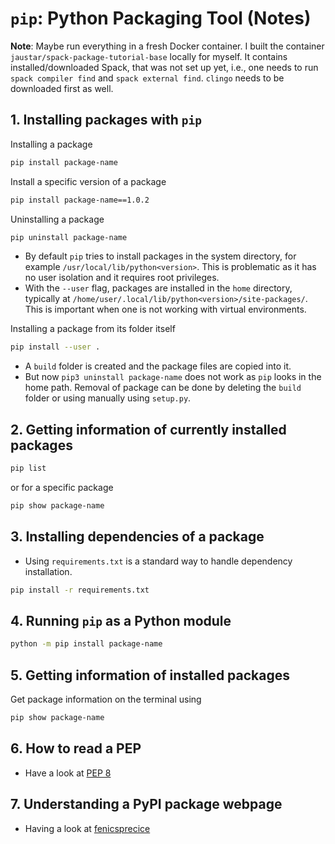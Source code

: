 # `pip`: Python Packaging Tool (Notes)

**Note**: Maybe run everything in a fresh Docker container. I built the container `jaustar/spack-package-tutorial-base` locally for myself. It contains installed/downloaded Spack, that was not set up yet, i.e., one needs to run `spack compiler find` and `spack external find`. `clingo` needs to be downloaded first as well.

## 1. Installing packages with `pip`

Installing a package

```bash
pip install package-name
```

Install a specific version of a package

```bash
pip install package-name==1.0.2
```

Uninstalling a package

```bash
pip uninstall package-name
```

- By default `pip` tries to install packages in the system directory, for example `/usr/local/lib/python<version>`. This is problematic as it has no user isolation and it requires root privileges.
- With the `--user` flag, packages are installed in the `home` directory, typically at `/home/user/.local/lib/python<version>/site-packages/`. This is important when one is not working with virtual environments.

Installing a package from its folder itself

```bash
pip install --user .
```

- A `build` folder is created and the package files are copied into it.
- But now `pip3 uninstall package-name` does not work as `pip` looks in the home path. Removal of package can be done by deleting the `build` folder or using manually using `setup.py`.

## 2. Getting information of currently installed packages

```bash
pip list
```

or for a specific package

```bash
pip show package-name
```

## 3. Installing dependencies of a package

- Using `requirements.txt` is a standard way to handle dependency installation.

```bash
pip install -r requirements.txt

```

## 4. Running `pip` as a Python module

```bash
python -m pip install package-name
```

## 5. Getting information of installed packages

Get package information on the terminal using

```bash
pip show package-name
```

## 6. How to read a PEP

- Have a look at [PEP 8](https://peps.python.org/pep-0008/)

## 7. Understanding a PyPI package webpage

- Having a look at [fenicsprecice](https://pypi.org/project/fenicsprecice/)
